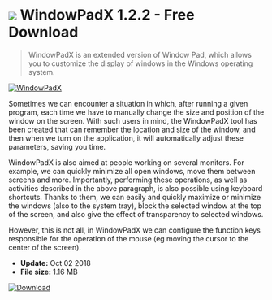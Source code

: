 # ![](https://cdn.softexe.net/static/icon/win.gif) WindowPadX 1.2.2 - Free Download

> WindowPadX is an extended version of Window Pad, which allows you to customize the display of windows in the Windows operating system.

[![WindowPadX](https://gallery.dpcdn.pl/imgc/Tools/85149/g_-_420x350_1.5_-_x62d07d61-afdd-4373-bada-bd9fbe4aaf71.jpg)](https://softexe.net/win/system/desktop/windowpadx:aghp.html)

Sometimes we can encounter a situation in which, after running a given program, each time we have to manually change the size and position of the window on the screen. With such users in mind, the WindowPadX tool has been created that can remember the location and size of the window, and then when we turn on the application, it will automatically adjust these parameters, saving you time.
 
 WindowPadX is also aimed at people working on several monitors. For example, we can quickly minimize all open windows, move them between screens and more. Importantly, performing these operations, as well as activities described in the above paragraph, is also possible using keyboard shortcuts. Thanks to them, we can easily and quickly maximize or minimize the windows (also to the system tray), block the selected window at the top of the screen, and also give the effect of transparency to selected windows.
 
 However, this is not all, in WindowPadX we can configure the function keys responsible for the operation of the mouse (eg moving the cursor to the center of the screen).


- **Update:** Oct 02 2018
- **File size:** 1.16 MB

[![Download](https://cdn.softexe.net/static/img/download.png)](https://softexe.net/win/system/desktop/windowpadx:aghp.html)

